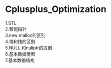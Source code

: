 # Cplusplus_Optimization

1.STL		
2.智能指针		
3.new malloc的区别		
4.堆和栈的区别		
5.NULL 和nullptr的区别		
6.基本数据类型		
7.基本数据结构		
